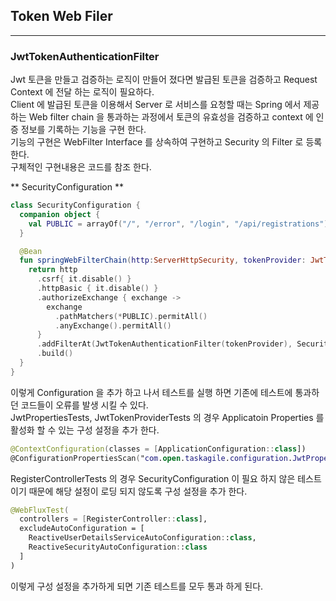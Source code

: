 ## Token Web Filer
---
### JwtTokenAuthenticationFilter
Jwt 토큰을 만들고 검증하는 로직이 만들어 졌다면 발급된 토큰을 검증하고 Request Context 에 전달 하는 로직이 필요하다.   
Client 에 발급된 토큰을 이용해서 Server 로 서비스를 요청할 때는 Spring 에서 제공하는 Web filter chain 을 통과하는 과정에서 토큰의 유효성을 검증하고 context 에 인증 정보를 기록하는 기능을 구현 한다.   
기능의 구현은 WebFilter Interface 를 상속하여 구현하고 Security 의 Filter 로 등록 한다.   
구체적인 구현내용은 코드를 참조 한다.   

** SecurityConfiguration **
```kotlin
class SecurityConfiguration {
  companion object {
    val PUBLIC = arrayOf("/", "/error", "/login", "/api/registrations")
  }

  @Bean
  fun springWebFilterChain(http:ServerHttpSecurity, tokenProvider: JwtTokenProvider): SecurityWebFilterChain {
    return http
      .csrf{ it.disable() }
      .httpBasic { it.disable() }
      .authorizeExchange { exchange ->
        exchange
          .pathMatchers(*PUBLIC).permitAll()
          .anyExchange().permitAll()
      }
      .addFilterAt(JwtTokenAuthenticationFilter(tokenProvider), SecurityWebFiltersOrder.HTTP_BASIC)
      .build()
  }
}
```
이렇게 Configuration 을 추가 하고 나서 테스트를 실행 하면 기존에 테스트에 통과하던 코드들이 오류를 발생 시킬 수 있다.   
JwtPropertiesTests, JwtTokenProviderTests 의 경우 Applicatoin Properties 를 활성화 할 수 있는 구성 설정을 추가 한다.   
```kotlin
@ContextConfiguration(classes = [ApplicationConfiguration::class])
@ConfigurationPropertiesScan("com.open.taskagile.configuration.JwtProperties")
```
RegisterControllerTests 의 경우 SecurityConfiguration 이 필요 하지 않은 테스트이기 때문에 해당 설정이 로딩 되지 않도록 구성 설정을 추가 한다.
```kotlin
@WebFluxTest(
  controllers = [RegisterController::class],
  excludeAutoConfiguration = [
    ReactiveUserDetailsServiceAutoConfiguration::class,
    ReactiveSecurityAutoConfiguration::class
  ]
)
```
이렇게 구성  설정을 추가하게 되면 기존 테스트를 모두 통과 하게 된다.
